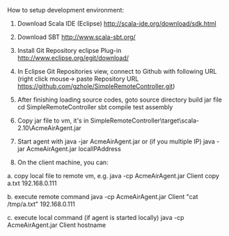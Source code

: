 How to setup development environment:

1. Download Scala IDE (Eclipse)
http://scala-ide.org/download/sdk.html

2. Download SBT
http://www.scala-sbt.org/

3. Install Git Repository eclipse Plug-in
http://www.eclipse.org/egit/download/

4. In Eclipse Git Repositories view, connect to Github with following URL (right click mouse-> paste Repository URL 
https://github.com/gzhole/SimpleRemoteController.git)

5. After finishing loading source codes, goto source directory build jar file
cd SimpleRemoteController
sbt
compile
test
assembly

6. Copy jar file to vm, it's in 
SimpleRemoteController\target\scala-2.10\AcmeAirAgent.jar

7. Start agent with 
java -jar AcmeAirAgent.jar
or (if you multiple IP) 
java -jar AcmeAirAgent.jar localIPAddress

8. On the client machine, you can:

a. copy local file to remote vm, e.g. 
java -cp AcmeAirAgent.jar Client copy a.txt  192.168.0.111

b. execute remote command
java -cp AcmeAirAgent.jar Client "cat /tmp/a.txt"  192.168.0.111

c. execute local command (if agent is started locally)
java -cp AcmeAirAgent.jar Client hostname
